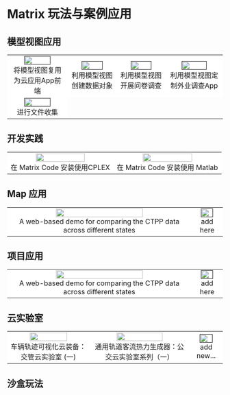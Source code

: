 # Matrix 玩法与案例应用

## 模型视图应用

<table rules="none" align="center">
    <tr style="background-color: #ffffff;">
        <td>
            <center>
                <a href="">
                    <img src="././media/gallery/apps_ctpp.png" width="70%" />
                </a>
                <br/>
                将模型视图复用为云应用App前端
            </center>
        </td>
        <td>
            <center>
                <a href="">
                    <img src="././media/gallery/apps_ctpp.png" width="70%" />
                </a>
                <br/>
                利用模型视图创建数据对象
            </center>
        </td>
        <td>
            <center>
                <a href="">
                    <img src="././media/gallery/apps_ctpp.png" width="70%" />
                </a>
                <br/>
                利用模型视图开展问卷调查
            </center>
        </td>
        <td>
            <center>
                <a href="">
                    <img src="././media/gallery/apps_ctpp.png" width="70%" />
                </a>
                <br/>
                利用模型视图定制外业调查App
            </center>
        </td>
    </tr>
    <tr style="background-color: #ffffff;">
        <td>
            <center>
                <a href="">
                    <img src="././media/gallery/apps_ctpp.png" width="70%" />
                </a>
                <br/>
                进行文件收集
            </center>
        </td>
    </tr>
</table>

## 开发实践

<table rules="none" align="center">
    <tr style="background-color: #ffffff;">
        <td>
            <center>
                <a href="zh-cn/demo/devinstruction/cplex_docker_install.html">
                    <img src="././media/gallery/apps_ctpp.png" width="70%" />
                </a>
                <br/>
                在 Matrix Code 安装使用CPLEX
            </center>
        </td>
        <td>
            <center>
                <a href="zh-cn/demo/devinstruction/cplex_docker_install.md">
                    <img src="././media/gallery/apps_ctpp.png" width="70%" />
                </a>
                <br/>
                在 Matrix Code 安装使用 Matlab
            </center>
        </td>
    </tr>
</table>

## Map 应用

<table rules="none" align="center">
    <tr style="background-color: #ffffff;">
        <td>
            <center>
                <a href="zh-cn/demo/projects/ctppintro.md">
                    <img src="././media/gallery/apps_ctpp.png" width="70%" />
                </a>
                <br/>
                A web-based demo for comparing the CTPP data across different states
            </center>
        </td>
        <td>
            <center>
                <a href="">
                    <img src="././media/gallery/apps_ctpp.png" width="70%" />
                </a>
                <br/>
                add here
            </center>
        </td>
    </tr>
</table>

## 项目应用

<table rules="none" align="center">
    <tr style="background-color: #ffffff;">
        <td>
            <center>
                <a href="zh-cn/demo/projects/ctppintro.md">
                    <img src="././media/gallery/apps_ctpp.png" width="70%" />
                </a>
                <br/>
                A web-based demo for comparing the CTPP data across different states
            </center>
        </td>
        <td>
            <center>
                <a href="">
                    <img src="././media/gallery/apps_ctpp.png" width="70%" />
                </a>
                <br/>
                add here
            </center>
        </td>
    </tr>
</table>


## 云实验室

<table rules="none" align="center">
    <tr style="background-color: #ffffff;">
        <td>
            <center>
                <a href="https://mp.weixin.qq.com/s/jtM7zp7u5eir1xQ-v4JkfA">
                    <img src="././media/gallery/apps_ctpp.png" width="70%" />
                </a>
                <br/>
                车辆轨迹可视化云装备：交管云实验室 (一)
            </center>
        </td>
        <td>
            <center>
                <a href="https://mp.weixin.qq.com/s/cPrRxkgOgz6n5wV4ldKQRA">
                    <img src="././media/gallery/apps_ctpp.png" width="70%" />
                </a>
                <br/>
                通用轨道客流热力生成器：公交云实验室系列（一）
            </center>
        </td>
        <td>
            <center>
                <a href="">
                    <img src="././media/gallery/apps_ctpp.png" width="70%" />
                </a>
                <br/>
                add new...
            </center>
        </td>
    </tr>
</table>

## 沙盒玩法





